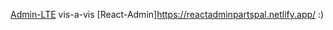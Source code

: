[Admin-LTE](https://learning-admin-lte.vercel.app/) vis-a-vis [React-Admin]https://reactadminpartspal.netlify.app/ :)
